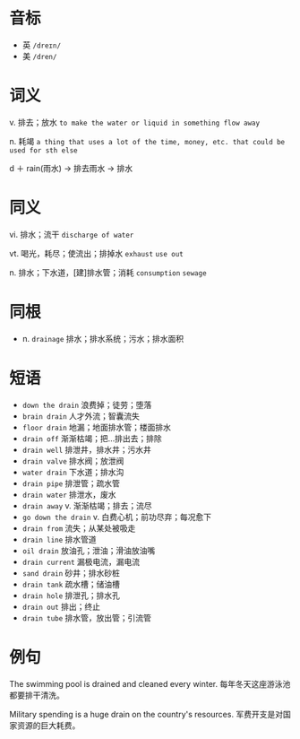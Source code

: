 # 音标

- 英 `/dreɪn/`
- 美 `/dren/`

# 词义

v. 排去；放水
`to make the water or liquid in something flow away`

n. 耗竭
`a thing that uses a lot of the time, money, etc. that could be used for sth else`



d ＋ rain(雨水) → 排去雨水 → 排水

# 同义

vi. 排水；流干
`discharge of water`

vt. 喝光，耗尽；使流出；排掉水
`exhaust` `use out`

n. 排水；下水道，[建]排水管；消耗
`consumption` `sewage`

# 同根

- n. `drainage` 排水；排水系统；污水；排水面积

# 短语

- `down the drain` 浪费掉；徒劳；堕落
- `brain drain` 人才外流；智囊流失
- `floor drain` 地漏；地面排水管；楼面排水
- `drain off` 渐渐枯竭；把…排出去；排除
- `drain well` 排泄井，排水井；污水井
- `drain valve` 排水阀；放泄阀
- `water drain` 下水道；排水沟
- `drain pipe` 排泄管；疏水管
- `drain water` 排泄水，废水
- `drain away` v. 渐渐枯竭；排去；流尽
- `go down the drain` v. 白费心机；前功尽弃；每况愈下
- `drain from` 流失；从某处被吸走
- `drain line` 排水管道
- `oil drain` 放油孔；泄油；滑油放油嘴
- `drain current` 漏极电流，漏电流
- `sand drain` 砂井；排水砂桩
- `drain tank` 疏水槽；储油槽
- `drain hole` 排泄孔；排水孔
- `drain out` 排出；终止
- `drain tube` 排水管，放出管；引流管

# 例句

The swimming pool is drained and cleaned every winter.
每年冬天这座游泳池都要排干清洗。

Military spending is a huge drain on the country's resources.
军费开支是对国家资源的巨大耗费。


